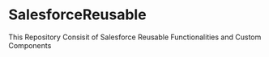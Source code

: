 # SalesforceReusable
This Repository Consisit of Salesforce Reusable Functionalities and Custom Components
